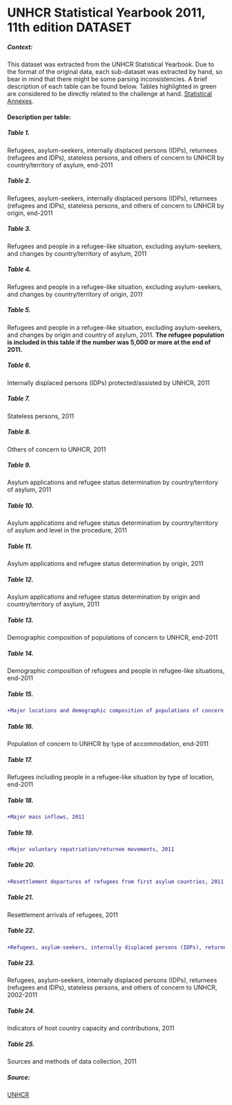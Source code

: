 # UNHCR Statistical Yearbook 2011, 11th edition DATASET

##### Context:

This dataset was extracted from the UNHCR Statistical Yearbook. Due to the format of the original data, each sub-dataset was extracted by hand, so bear in mind that there might be some parsing inconsistencies. A brief description of each table can be found below. Tables highlighted in green are considered to be directly related to the challenge at hand.  [Statistical Annexes](https://www.unhcr.org/51628f589.html).

#### Description per table:

##### Table 1. 
Refugees, asylum-seekers, internally displaced persons (IDPs), returnees (refugees and IDPs), stateless persons, and others of concern to UNHCR by country/territory of asylum, end-2011

##### Table 2.
Refugees, asylum-seekers, internally displaced persons (IDPs), returnees (refugees and IDPs), stateless persons, and others of concern to UNHCR by origin, end-2011

##### Table 3.
Refugees and people in a refugee-like situation, excluding asylum-seekers, and changes by country/territory of asylum, 2011

##### Table 4.
Refugees and people in a refugee-like situation, excluding asylum-seekers, and changes by country/territory of origin, 2011

##### Table 5. 
Refugees and people in a refugee-like situation, excluding asylum-seekers, and changes by origin and country of asylum, 2011.
**The refugee population is included in this table if the number was 5,000 or more at the end of 2011.**

##### Table 6.
Internally displaced persons (IDPs) protected/assisted by UNHCR, 2011

##### Table 7.
Stateless persons, 2011

##### Table 8.
Others of concern to UNHCR, 2011

##### Table 9.
Asylum applications and refugee status determination by country/territory of asylum, 2011

##### Table 10.
Asylum applications and refugee status determination by country/territory of asylum and level in the procedure, 2011

##### Table 11.
Asylum applications and refugee status determination by origin, 2011

##### Table 12.
Asylum applications and refugee status determination by origin and country/territory of asylum, 2011

##### Table 13.
Demographic composition of populations of concern to UNHCR, end-2011

##### Table 14.
Demographic composition of refugees and people in refugee-like situations, end-2011

##### Table 15.
```diff
+Major locations and demographic composition of populations of concern to UNHCR, end-2011
```
##### Table 16. 
Population of concern to UNHCR by type of accommodation, end-2011

##### Table 17.
Refugees including people in a refugee-like situation by type of location, end-2011

##### Table 18.
```diff
+Major mass inflows, 2011
```
##### Table 19.
```diff
+Major voluntary repatriation/returnee movements, 2011
```
##### Table 20.
```diff
+Resettlement departures of refugees from first asylum countries, 2011
```
##### Table 21.
Resettlement arrivals of refugees, 2011

##### Table 22.
```diff
+Refugees, asylum-seekers, internally displaced persons (IDPs), returnees (refugees and IDPs), stateless persons, and others of concern to UNHCR by region, 2010-2011
```
##### Table 23.
Refugees, asylum-seekers, internally displaced persons (IDPs), returnees (refugees and IDPs), stateless persons, and others of concern to UNHCR, 2002-2011

##### Table 24.
Indicators of host country capacity and contributions, 2011

##### Table 25.
Sources and methods of data collection, 2011

##### Source:

[UNHCR](https://www.unhcr.org/516282cf5.html)

